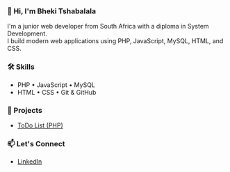 ### 👋 Hi, I'm Bheki Tshabalala

I'm a junior web developer from South Africa with a diploma in System Development.  
I build modern web applications using PHP, JavaScript, MySQL, HTML, and CSS.

### 🛠️ Skills
- PHP • JavaScript • MySQL
- HTML • CSS • Git & GitHub

### 📂 Projects
- [ToDo List (PHP)](https://github.com/bhekitshabalala/php-todolist)

### 📫 Let's Connect
- [LinkedIn](https://www.linkedin.com/in/bheki-tshabalala-b19058284)

<!-- You can add GitHub Stats here later -->
